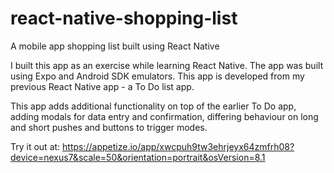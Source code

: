 # react-native-shopping-list

A mobile app shopping list built using React Native 

I built this app as an exercise while learning React Native. The app was built using Expo and Android SDK emulators. This app is developed from my previous React Native app - a To Do list app.

This app adds additional functionality on top of the earlier To Do app, adding modals for data entry and confirmation, differing behaviour on long and short pushes and buttons to trigger modes.

Try it out at: https://appetize.io/app/xwcpuh9tw3ehrjeyx64zmfrh08?device=nexus7&scale=50&orientation=portrait&osVersion=8.1
